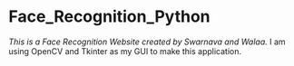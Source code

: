 # Face_Recognition_Python
*This is a Face Recognition Website created by Swarnava and Walaa.*
I am using OpenCV and Tkinter as my GUI to make this application.
